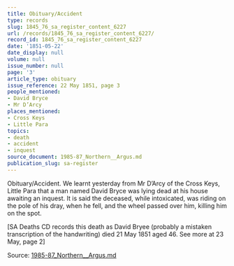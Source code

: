 ```yaml
---
title: Obituary/Accident
type: records
slug: 1845_76_sa_register_content_6227
url: /records/1845_76_sa_register_content_6227/
record_id: 1845_76_sa_register_content_6227
date: '1851-05-22'
date_display: null
volume: null
issue_number: null
page: '3'
article_type: obituary
issue_reference: 22 May 1851, page 3
people_mentioned:
- David Bryce
- Mr D’Arcy
places_mentioned:
- Cross Keys
- Little Para
topics:
- death
- accident
- inquest
source_document: 1985-87_Northern__Argus.md
publication_slug: sa-register
---
```


Obituary/Accident.  We learnt yesterday from Mr D’Arcy of the Cross Keys, Little Para that a man named David Bryce was lying dead at his house awaiting an inquest.  It is said the deceased, while intoxicated, was riding on the pole of his dray, when he fell, and the wheel passed over him, killing him on the spot.

[SA Deaths CD records this death as David Bryee (probably a mistaken transcription of the handwriting) died 21 May 1851 aged 46.  See more at 23 May, page 2]

Source: [1985-87_Northern__Argus.md](/downloads/markdown/1985-87_Northern__Argus.md)
